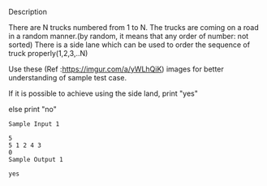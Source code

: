 Description

There are N trucks numbered from 1 to N. The trucks are coming on a road in a random manner.(by random, it means that any order of number: not sorted) There is a side lane which can be used to order the sequence of truck properly(1,2,3,..N)

Use these (Ref :https://imgur.com/a/yWLhQiK) images for better understanding of sample test case.

If it is possible to achieve using the side land, print "yes"

else print "no"


```
Sample Input 1 

5
5 1 2 4 3 
0
Sample Output 1

yes
```
